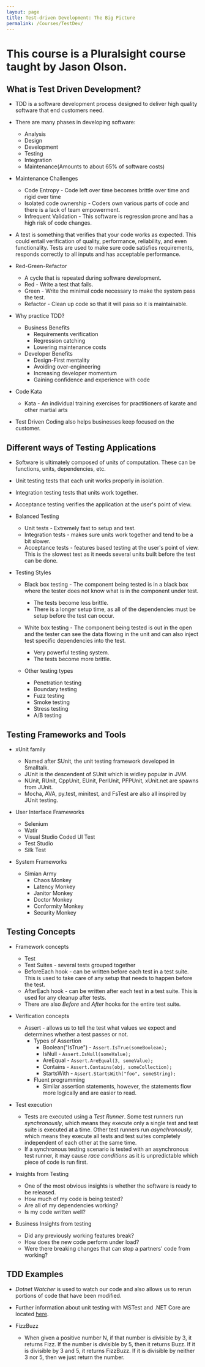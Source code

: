 ```yaml
---
layout: page
title: Test-driven Development: The Big Picture
permalink: /Courses/TestDev/
---
```


# This course is a Pluralsight course taught by Jason Olson.

## What is Test Driven Development?

- TDD is a software development process designed to deliver high quality software that end customers need.
- There are many phases in developing software:
  - Analysis
  - Design
  - Development
  - Testing
  - Integration
  - Maintenance(Amounts to about 65% of software costs)

- Maintenance Challenges
  - Code Entropy - Code left over time becomes brittle over time and rigid over time
  - Isolated code ownership - Coders own various parts of code and there is a lack of team empowerment.
  - Infrequent Validation - This software is regression prone and has a high risk of code changes.

- A test is something that verifies that your code works as expected. This could entail verification of quality, performance, reliability, and even functionality. Tests are used to make sure code satisfies requirements, responds correctly to all inputs and has acceptable performance.

- Red-Green-Refactor
  - A cycle that is repeated during software development.
  - Red - Write a test that fails.
  - Green - Write the minimal code necessary to make the system pass the test.
  - Refactor - Clean up code so that it will pass so it is maintainable.

- Why practice TDD?
  - Business Benefits
    - Requirements verification
    - Regression catching
    - Lowering maintenance costs
  - Developer Benefits
    - Design-First mentality
    - Avoiding over-engineering
    - Increasing developer momentum
    - Gaining confidence and experience with code

- Code Kata
  - Kata - An individual training exercises for practitioners of karate and other martial arts

- Test Driven Coding also helps businesses keep focused on the customer.

## Different ways of Testing Applications

- Software is ultimately composed of units of computation. These can be functions, units, dependencies, etc.
- Unit testing tests that each unit works properly in isolation.
- Integration testing tests that units work together.
- Acceptance testing verifies the application at the user's point of view.
- Balanced Testing
  - Unit tests - Extremely fast to setup and test.
  - Integration tests - makes sure units work together and tend to be a bit slower.
  - Acceptance tests - features based testing at the user's point of view. This is the slowest test as it needs several units built before the test can be done.

- Testing Styles
  - Black box testing - The component being tested is in a black box where the tester does not know what is in the component under test.
    - The tests become less brittle.
    - There is a longer setup time, as all of the dependencies must be setup before the test can occur.
  - White box testing - The component being tested is out in the open and the tester can see the data flowing in the unit and can also inject test specific dependencies into the test.
    - Very powerful testing system.
    - The tests become more brittle.

  - Other testing types
    - Penetration testing
    - Boundary testing
    - Fuzz testing
    - Smoke testing
    - Stress testing
    - A/B testing

## Testing Frameworks and Tools

- xUnit family
  - Named after SUnit, the unit testing framework developed in Smalltalk.
  - JUnit is the descendent of SUnit which is widley popular in JVM.
  - NUnit, RUnit, CppUnit, EUnit, PerlUnit, PFPUnit, xUnit.net are spawns from JUnit.
  - Mocha, AVA, py.test, minitest, and FsTest are also all inspired by JUnit testing.

- User Interface Frameworks
  - Selenium
  - Watir
  - Visual Studio Coded UI Test
  - Test Studio
  - Silk Test

- System Frameworks
  - Simian Army
    - Chaos Monkey
    - Latency Monkey
    - Janitor Monkey
    - Doctor Monkey
    - Conformity Monkey
    - Security Monkey

## Testing Concepts

- Framework concepts
  - Test
  - Test Suites - several tests grouped together
  - BeforeEach hook - can be written before each test in a test suite. This is used to take care of any setup that needs to happen before the test.
  - AfterEach hook - can be written after each test in a test suite. This is used for any cleanup after tests.
  - There are also *Before* and *After* hooks for the entire test suite.

- Verification concepts
  - Assert - allows us to tell the test what values we expect and determines whether a test passes or not.
    - Types of Assertion
      - Boolean("IsTrue") - ```Assert.IsTrue(someBoolean);```
      - IsNull - ```Assert.IsNull(someValue);```
      - AreEqual - ```Assert.AreEqual(3, someValue);```
      - Contains - ```Assert.Contains(obj, someCollection);```
      - StartsWith - ```Assert.StartsWith("foo", someString);```
    - Fluent programming
      - Similar assertion statements, however, the statements flow more logically and are easier to read.

- Test execution
  - Tests are executed using a *Test Runner*. Some test runners run *synchronously*, which means they execute only a single test and test suite is executed at a time. Other test runners run *asynchronously*, which means they execute all tests and test suites completely independent of each other at the same time.
  - If a synchronous testing scenario is tested with an asynchronous test runner, it may cause *race conditions* as it is unpredictable which piece of code is run first.

- Insights from Testing
  - One of the most obvious insights is whether the software is ready to be released.
  - How much of my code is being tested?
  - Are all of my dependencies working?
  - Is my code written well?

- Business Insights from testing
  - Did any previously working features break?
  - How does the new code perform under load?
  - Were there breaking changes that can stop a partners' code from working?


## TDD Examples

- *Dotnet Watcher* is used to watch our code and also allows us to rerun portions of code that have been modified.
- Further information about unit testing with MSTest and .NET Core are located [here](http://bit.ly/2nmch5z).

- FizzBuzz
  - When given a positive number N, if that number is divisible by 3, it returns Fizz. If the number is divisible by 5, then it returns Buzz. If it is divisible by 3 and 5, it returns FizzBuzz. If it is divisible by neither 3 nor 5, then we just return the number.
